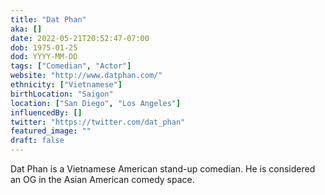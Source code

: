```yaml
---
title: "Dat Phan"
aka: []
date: 2022-05-21T20:52:47-07:00
dob: 1975-01-25
dod: YYYY-MM-DD
tags: ["Comedian", "Actor"]
website: "http://www.datphan.com/"
ethnicity: ["Vietnamese"]
birthLocation: "Saigon"
location: ["San Diego", "Los Angeles"]
influencedBy: []
twitter: "https://twitter.com/dat_phan"
featured_image: ""
draft: false
---
```


Dat Phan is a Vietnamese American stand-up comedian. He is considered an OG in the Asian American comedy space.
